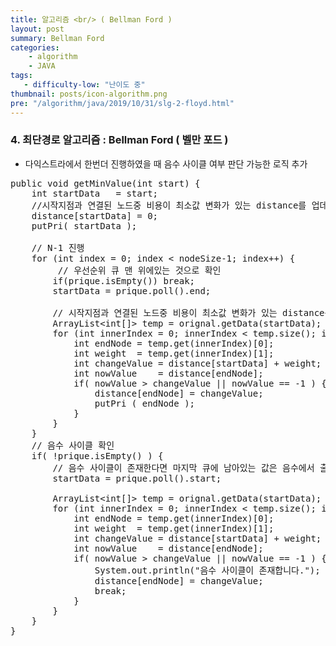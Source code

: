 ```yaml
---
title: 알고리즘 <br/> ( Bellman Ford )
layout: post
summary: Bellman Ford
categories: 
    - algorithm
    - JAVA
tags: 
   - difficulty-low: "난이도 중"
thumbnail: posts/icon-algorithm.png
pre: "/algorithm/java/2019/10/31/slg-2-floyd.html"
---
```

### 4. 최단경로 알고리즘 : Bellman Ford ( 벨만 포드 )
 - 다익스트라에서 한번더 진행하였을 때 음수 사이클 여부 판단 가능한 로직 추가 

<pre>
public void getMinValue(int start) {
    int startData   = start;
    //시작지점과 연결된 노드중 비용이 최소값 변화가 있는 distance를 업데이트 한 후 우선순위 큐에 넣는다.
    distance[startData] = 0;
    putPri( startData );
    
    // N-1 진행
    for (int index = 0; index &lt; nodeSize-1; index++) {
         // 우선순위 큐 맨 위에있는 것으로 확인
        if(prique.isEmpty()) break;
        startData = prique.poll().end;
        
        // 시작지점과 연결된 노드중 비용이 최소값 변화가 있는 distance를 업데이트 한 후 인접 정점을 우선순위 큐에 넣는다.
        ArrayList&lt;int[]> temp = orignal.getData(startData);
        for (int innerIndex = 0; innerIndex &lt; temp.size(); innerIndex++) {
            int endNode = temp.get(innerIndex)[0];
            int weight  = temp.get(innerIndex)[1];
            int changeValue = distance[startData] + weight;
            int nowValue    = distance[endNode];
            if( nowValue > changeValue || nowValue == -1 ) {
                distance[endNode] = changeValue;
                putPri ( endNode );
            }
        }
    }
    // 음수 사이클 확인
    if( !prique.isEmpty() ) {
        // 음수 사이클이 존재한다면 마지막 큐에 남아있는 값은 음수에서 출발하는 수이기 떄문에 시작점에서의 변화를 확인한다.
        startData = prique.poll().start;
        
        ArrayList&lt;int[]> temp = orignal.getData(startData);
        for (int innerIndex = 0; innerIndex &lt; temp.size(); innerIndex++) {
            int endNode = temp.get(innerIndex)[0];
            int weight  = temp.get(innerIndex)[1];
            int changeValue = distance[startData] + weight;
            int nowValue    = distance[endNode];
            if( nowValue > changeValue || nowValue == -1 ) {
                System.out.println("음수 사이클이 존재합니다.");
                distance[endNode] = changeValue;
                break;
            }
        }
    }
}
</pre>
